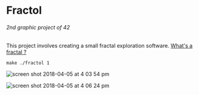 # Fractol

###### 2nd graphic project of 42

This project involves creating a small fractal exploration software. 
[What's a fractal ?](https://www.youtube.com/watch?v=Tpsu2uz9rCE)   

```
make ./fractol 1
```

![screen shot 2018-04-05 at 4 03 54 pm](https://user-images.githubusercontent.com/23494780/38370763-28380b18-38eb-11e8-9b17-6ee9cd9992b5.png)

![screen shot 2018-04-05 at 4 06 24 pm](https://user-images.githubusercontent.com/23494780/38370837-5cf238ec-38eb-11e8-9a94-4cb5ca35116e.png)
